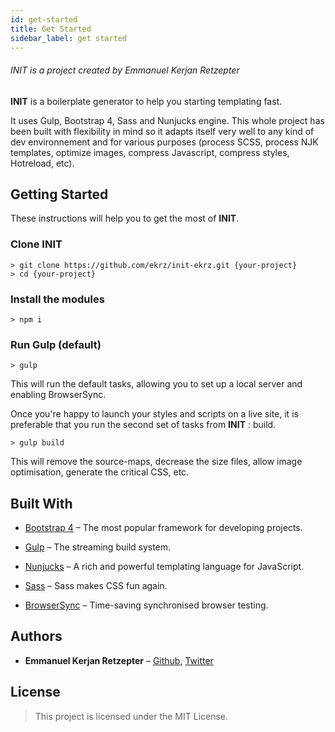```yaml
---
id: get-started
title: Get Started
sidebar_label: get started
---
```


###### INIT is a project created by Emmanuel Kerjan Retzepter

**INIT** is a boilerplate generator to help you starting templating fast.

It uses Gulp, Bootstrap 4, Sass and Nunjucks engine. This whole project has been built with flexibility in mind so it adapts itself very well to any kind of dev environnement and for various purposes (process SCSS, process NJK templates, optimize images, compress Javascript, compress styles, Hotreload, etc).

## Getting Started

These instructions will help you to get the most of **INIT**.

### Clone INIT

```
> git clone https://github.com/ekrz/init-ekrz.git {your-project}
> cd {your-project}
```

### Install the modules

```
> npm i
```

### Run Gulp (default)

```
> gulp
```

This will run the default tasks, allowing you to set up a local server and enabling BrowserSync.

Once you're happy to launch your styles and scripts on a live site, it is preferable that you run the second set of tasks from **INIT** : build.

```
> gulp build
```

This will remove the source-maps, decrease the size files, allow image optimisation, generate the critical CSS, etc.

## Built With

- [Bootstrap 4](https://github.com/twbs/bootstrap) – The most popular framework for developing projects.

- [Gulp](https://github.com/gulpjs/gulp) – The streaming build system.

- [Nunjucks](https://mozilla.github.io/nunjucks/) – A rich and powerful templating language for JavaScript.

- [Sass](https://github.com/sass/sass) – Sass makes CSS fun again.

- [BrowserSync](https://browsersync.io/) – Time-saving synchronised browser testing.

## Authors

- **Emmanuel Kerjan Retzepter** – [Github](https://github.com/ekrz), [Twitter](https://twitter.com/ekrzzz)

## License

> This project is licensed under the MIT License.
